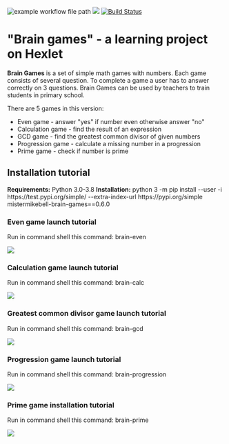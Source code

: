 ![example workflow file path](https://github.com/mistermikebell/python-project-lvl1/workflows/Python%20CI/badge.svg) <a href="https://codeclimate.com/github/mistermikebell/python-project-lvl1/maintainability"><img src="https://api.codeclimate.com/v1/badges/8537806f8a76a99d34a7/maintainability" /></a> [![Build Status](https://travis-ci.com/mistermikebell/python-project-lvl1.svg?branch=master)](https://travis-ci.com/mistermikebell/python-project-lvl1)

# "Brain games" - a learning project on Hexlet

<p><b>Brain Games</b> is a set of simple math games with numbers. Each game consists of several question. To complete a game a user has to answer correctly on 3 questions. Brain Games can be used by teachers to train students in primary school.</p> 

<p>There are 5 games in this version:</p>
<ul>
  <li>Even game - answer "yes" if number even otherwise answer "no"</li>
  <li>Calculation game - find the result of an expression</li>
  <li>GCD game - find the greatest common divisor of given numbers</li>
  <li>Progression game - calculate a missing number in a progression</li>
  <li>Prime game - check if number is prime</li>
</ul>

<h2>Installation tutorial</h2>
<b>Requirements:</b> Python 3.0-3.8
<b>Installation:</b> python 3 -m pip install --user -i  https://test.pypi.org/simple/ --extra-index-url https://pypi.org/simple mistermikebell-brain-games==0.6.0

<h3>Even game launch tutorial</h3>
Run in command shell this command: brain-even

<a href="https://asciinema.org/a/OkWmYHt67kqeRTkD8VA54YisX" target="_blank"><img src="https://asciinema.org/a/OkWmYHt67kqeRTkD8VA54YisX.svg" /></a>

<h3>Calculation game launch tutorial</h3>
Run in command shell this command: brain-calc

<a href="https://asciinema.org/a/XnkJ2oOcT3ZlmZXnRVcCb0NFr" target="_blank"><img src="https://asciinema.org/a/XnkJ2oOcT3ZlmZXnRVcCb0NFr.svg" /></a>

<h3>Greatest common divisor game launch tutorial</h3>
Run in command shell this command: brain-gcd

<a href="https://asciinema.org/a/WXnPekis6zBkhFMWK4Zwuu0QA" target="_blank"><img src="https://asciinema.org/a/WXnPekis6zBkhFMWK4Zwuu0QA.svg" /></a>

<h3>Progression game launch tutorial</h3>
Run in command shell this command: brain-progression

<a href="https://asciinema.org/a/2RS6E0JzxqpOntCP4piN8KEsW" target="_blank"><img src="https://asciinema.org/a/2RS6E0JzxqpOntCP4piN8KEsW.svg" /></a>

<h3>Prime game installation tutorial</h3>
Run in command shell this command: brain-prime

<a href="https://asciinema.org/a/PKjpdqrwSzFnVuviYkoz8wX8a" target="_blank"><img src="https://asciinema.org/a/PKjpdqrwSzFnVuviYkoz8wX8a.svg" /></a>
